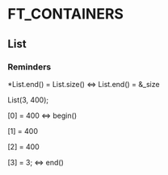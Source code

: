 # FT_CONTAINERS

## List

### Reminders

*List.end() = List.size() <=> List.end() = &_size

List(3, 400);

\[0] = 400 <=> begin()

\[1] = 400

\[2] = 400

\[3] = 3; <=> end()